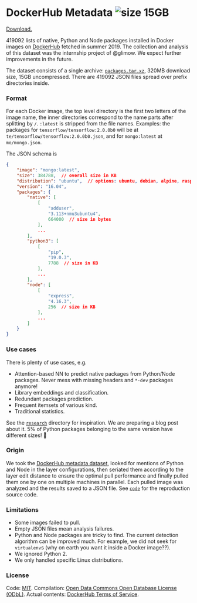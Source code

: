 DockerHub Metadata ![size 15GB](https://img.shields.io/badge/size-15GB-green.svg)
==================

[Download.](https://drive.google.com/file/d/1IZ0CO-MqEWNWd3Ud3pDsX6t8tPslY0Xu)

419092 lists of native, Python and Node packages installed in Docker images on [DockerHub](https://hub.docker.com/) fetched in summer 2019.
The collection and analysis of this dataset was the internship project of @glimow. We expect further improvements in the future.

The dataset consists of a single archive: [`packages.tar.xz`](https://drive.google.com/file/d/1IZ0CO-MqEWNWd3Ud3pDsX6t8tPslY0Xu),
320MB download size, 15GB uncompressed.
There are 419092 JSON files spread over prefix directories inside.

### Format

For each Docker image, the top level directory is the first two letters of the image name, the inner directories correspond to the name parts after splitting by `/`.
`:latest` is stripped from the file names.
Examples: the packages for `tensorflow/tensorflow:2.0.0b0` will be at
`te/tensorflow/tensorflow:2.0.0b0.json`, and for `mongo:latest` at `mo/mongo.json`.

The JSON schema is

```json
{
    "image": "mongo:latest",
    "size": 384788,  // overall size in KB
    "distribution": "ubuntu",  // options: ubuntu, debian, alpine, raspbian, centos, fedora, amzn, arch, ol
    "version": "16.04",
    "packages": {
        "native": [
            [
                "adduser",
                "3.113+nmu3ubuntu4",
                664000  // size in bytes
            ],
            ...
        ],
        "python3": [
            [
                "pip",
                "19.0.3",
                7788  // size in KB
            ],
            ...
        ],
        "node": [
            [
                "express",
                "4.16.3",
                256  // size in KB
            ],
            ...
        ]
    }
}
```

### Use cases

There is plenty of use cases, e.g.

* Attention-based NN to predict native packages from Python/Node packages. Never mess with missing headers and `*-dev` packages anymore!
* Library embeddings and classification.
* Redundant packages prediction.
* Frequent itemsets of various kind.
* Traditional statistics.

See the [`research`](research) directory for inspiration. We are preparing a blog post about it.
5% of Python packages belonging to the same version have different sizes! 🤯

### Origin

We took the [DockerHub metadata dataset](../DockerHubMetadata), looked for mentions of Python and Node in the layer configurations,
then seriated them according to the layer edit distance to ensure the optimal pull performance and finally pulled them one by one on
multiple machines in parallel. Each pulled image was analyzed and the results saved to a JSON file. See [`code`](code) for the reproduction source code.

### Limitations

* Some images failed to pull.
* Empty JSON files mean analysis failures.
* Python and Node packages are tricky to find. The current detection algorithm can be improved much. For example, we did not seek for `virtualenv`s (why on earth you want it inside a Docker image??).
* We ignored Python 2.
* We only handled specific Linux distributions.

### License

Code: [MIT](https://choosealicense.com/licenses/mit/).
Compilation: [Open Data Commons Open Database License (ODbL)](https://opendatacommons.org/licenses/odbl/).
Actual contents: [DockerHub Terms of Service](https://www.docker.com/legal/docker-terms-service).
